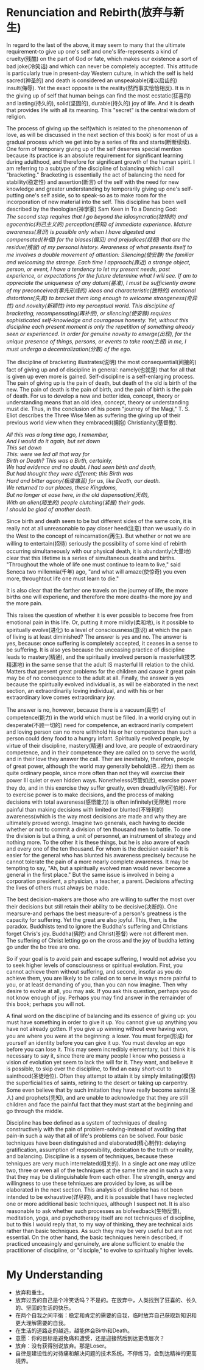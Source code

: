 # Renunciation and Rebirth(放弃与新生)
In regard to the last of the above, it may seem to many that the ultimate requirement-to give up one's self and one's life-represents a kind of cruelty(残酷) on the part of God or fate, which makes our existence a sort of bad joke(冷笑话) and which can never be completely accepted. This attitude is particularly true in present-day Western culture, in which the self is held sacred(神圣的) and death is considered an unspeakable(难以启齿的) insult(侮辱). Yet the exact opposite is the reality(然而事实恰恰相反). It is in the giving up of self that human beings can find the most ecstatic(狂喜的) and lasting(持久的), solid(坚固的), durable(持久的) joy of life. And it is death that provides life with all its meaning. This "secret" is the central wisdom of religion.


The process of giving up the self(which is related to the phenomenon of love, as will be discussed in the next section of this book) is for most of us a gradual process which we get into by a series of fits and starts(断断续续). One form of temporary giving up of the self deserves special mention because its practice is an absolute requirement for significant learning during adulthood, and therefore for significant growth of the human spirit. I am referring to a subtype of the discipline of balancing which I call "bracketing." Bracketing is essentially the act of balancing the need for stability(稳定性) and assertion(断言) of the self with the need for new knowledge and greater understanding by temporarily giving up one's self-putting one's self aside, so to speak-so as to make room for the incorporation of new material into the self. This discipline has been well described by the theologian(神学家) Sam Keen in To a Dancing God:  
*The second step requires that I go beyond the idiosyncratic(独特的) and egocentric(利己主义的) perception(感知) of immediate experience. Mature awareness(意识) is possible only when I have digested and compensated(补偿) for the biases(偏见) and prejudices(歧视) that are the residue(残留) of my personal history. Awareness of what presents itself to me involves a double movement of attention: Silencing(使安静) the familiar and welcoming the strange. Each time I approach(靠近) a strange object, person, or event, I have a tendency to let my present needs, past experience, or expectations for the future determine what I will see. If am to appreciate the uniqueness of any datum(基准), I must be sufficiently aware of my preconceived(事先形成的) ideas and characteristic(独特的) emotional distortions(失真) to bracket them long enough to welcome strangeness(奇异性) and novelty(新颖性) into my perceptual world. This discipline of bracketing, recompensating(再补偿), or silencing(使安静) requires sophisticated self-knowledge and courageous honesty. Yet, without this discipline each present moment is only the repetition of something already seen or experienced. In order for genuine novelty to emerge(出现), for the unique presence of things, persons, or events to take root(生根) in me, I must undergo a decentralization(分散) of the ego.*


The discipline of bracketing illustrates(说明) the most consequential(间接的) fact of giving up and of discipline in general: namely(也就是) that for all that is given up even more is gained. Self-discipline is a self-enlarging process. The pain of giving up is the pain of death, but death of the old is birth of the new. The pain of death is the pain of birth, and the pain of birth is the pain of death. For us to develop a new and better idea, concept, theory or understanding means that an old idea, concept, theory or understanding must die. Thus, in the conclusion of his poem "journey of the Magi," T. S. Eliot describes the Three Wise Men as suffering the giving up of their previous world view when they embraced(拥抱) Christianity(基督教).  

*All this was a long time ago, I remember,  
And I would do it again, but set down  
This set down  
This: were we led all that way for  
Birth or Death? This was a Birth, certainly,  
We had evidence and no doubt. I had seen birth and death,  
But had thought they were different; this Birth was  
Hard and bitter agony(极度痛苦) for us, like Death, our death.  
We returned to our places, these Kingdoms,  
But no longer at ease here, in the old dispensation(天命),  
With an alien(陌生的) people clutching(紧握) their gods.  
I should be glad of another death.*  

Since birth and death seem to be but different sides of the same coin, it is really not at all unreasonable to pay closer heed(注意) than we usually do in the West to the concept of reincarnation(再生). But whether or not we are willing to entertain(招待) seriously the possibility of some kind of rebirth occurring simultaneously with our physical death, it is abundantly(大量地) clear that this lifetime is a series of simultaneous deaths and births. "Throughout the whole of life one must continue to learn to live," said Seneca two millennia(千年) ago, "and what will amaze(使惊奇) you even more, throughtout life one must learn to die."


It is also clear that the farther one travels on the journey of life, the more births one will experiene, and therefore the more deaths-the more joy and the more pain.


This raises the question of whether it is ever possible to become free from emotional pain in this life. Or, putting it more mildly(柔和地), is it possible to spiritually evolve(进化) to a level of consciousness(意识) at which the pain of living is at least diminished? The answer is yes and no. The answer is yes, because: once suffering is completely accepted, it ceases in a sense to be suffering. It is also yes because the unceasing practice of discipline leads to mastery(精通), and the spiritually involved person is masterful(技艺精湛地) in the same sense that the adult IS masterful III relation to the child. Matters that present great problems for the children and cause it great pain may be of no consequence to the adult at all. Finally, the answer is yes because the spiritually evolved individual is, as will be elaborated in the next section, an extraordinarily loving individual, and with his or her extraordinary love comes extraordinary joy.


The answer is no, however, because there is a vacuum(真空) of competence(能力) in the world which must be filled. In a world crying out in desperate(不顾一切的) need for competence, an extraordinarily competent and loving person can no more withhold his or her competence than such a person could deny food to a hungry infant. Spiritually evolved people, by virtue of their discipline, mastery(精通) and love, are people of extraordinary competence, and in their competence they are called on to serve the world, and in their love they answer the call. Ther are inevitably, therefore, people of great power, although the world may generally behold(把...视为) them as quite ordinary people, since more often than not they will exercise their power III quiet or even hidden ways. Nonetheless(尽管如此), exercise power they do, and in this exercise they suffer greatly, even dreadfully(可怕地). For to exercise power is to make decisions, and the process of making decisions with total awareness(感悟能力) is often infinitely(无限地) more painful than making decisions with limited or blunted(不锋利的) awareness(which is the way most decisions are made and why they are ultimately proved wrong). Imagine two generals, each having to decide whether or not to commit a division of ten thousand men to battle. To one the division is but a thing, a unit of personnel, an instrument of strategy and nothing more. To the other it is these things, but he is also aware of each and every one of the ten thousand. For whom is the decision easier? It is easier for the general who has blunted his awareness precisely because he cannot tolerate the pain of a more nearly complete awareness. It may be tempting to say, "Ah, but a spiritually evolved man would never become a general in the first place." But the same issue is involved in being a corporation president, a physician, a teacher, a parent. Decisions affecting the lives of others must always be made.


The best decision-makers are those who are willing to suffer the most over their decisions but still retain their ability to be decisive(决断的). One mearsure-and perhaps the best measure-of a person's greatness is the capacity for suffering. Yet the great are also joyful. This, then, is the paradox. Buddhists tend to ignore the Buddha's suffering and Christians forget Chris's joy. Buddha(佛陀) and Christ(基督) were not different men. The suffering of Christ letting go on the cross and the joy of buddha letting go under the bo tree are one.


So if your goal is to avoid pain and escape suffering, I would not advise you to seek higher levels of consciousness or spiritual evolution. First, you cannot achieve them without suffering, and second, insofar as you do achieve them, you are likely to be called on to serve in ways more painful to you, or at least demanding of you, than you can now imagine. Then why desire to evolve at all, you may ask. If you ask this question, perhaps you do not know enough of joy. Perhaps you may find answer in the remainder of this book; perhaps you will not.


A final word on the discipline of balancing and its essence of giving up: you must have something in order to give it up. You cannot give up anything you have not already gotten. If you give up winning without ever having won, you are where you were at the beginning: a loser. You must forge(形成) for yourself an identity before you can give it up. You must develop an ego before you can lose it. This may seem incredibly elementary, but I think it is necessary to say it, since there are many people I know who possess a vision of evolution yet seem to lack the will for it. They want, and believe it is possible, to skip over the discipline, to find an easy short-cut to sainthood(圣徒地位). Often they attempt to attain it by simply imitating(模仿) the superficialities of saints, retiring to the desert or taking up carpentry. Some even believe that by such imitation they have really become saints(圣人) and prophets(先知), and are unable to acknowledge that they are still children and face the painful fact that they must start at the beginning and go through the middle.


Discipline has bee defined as a system of techniques of dealing constructively with the pain of problem-solving-instead of avoiding that pain-in such a way that all of life's problems can be solved. Four basic techniques have been distinguished and elaborated(精心制作): delaying gratification, assumption of responsibility, dedication to the truth or reality, and balancing. Discipline is a sysem of techniques, because these tehniques are very much interrelated(相关的). In a single act one may utilize two, three or even all of the techniques at the same time and in such a way that they may be distinguishable from each other. The strength, energy and willingness to use these tehniques are provided by love, as will be elaborated in the next section. This analysis of discipline has not been intended to be exhaustive(详尽的), and it is posssible that I have neglected one or more additional basic techniques, although I suspect not. It is also reasonable to ask whether such processes as biofeedback(生物反馈), meditation, yoga, and psychotherapy itself are not techniques of discipline, but to this I would reply that, to my way of thinking, they are technical aids rather than basic techniques. As such they may be very useful but are not essential. On the other hand, the basic techniques herein described, if practiced unceasingly and genuinely, are alone sufficient to enable the practitioner of discipline, or "disciple," to evolve to spiritually higher levels.
# My Understanding
* 放弃和重生。
* 放弃过去的自己是个冷笑话吗？不是的。在放弃中，人类找到了狂喜的、长久的、坚固的生活的快乐。
* 在两个自我之间平衡：稳定和肯定的需要的自我，临时放弃自己获取新知识和更大理解需要的自我。
* 在生活的道路走的越远，越能体会Birth和Death。
* 意愿：你的目标是避免痛和遭受，还是迎接然后到达更改层次？
* 放弃：没有获得别说放弃。那是Loser。
* 自律是建设性的对待痛和解决问题的技术系统。不停练习，会到达精神的更高境界。

